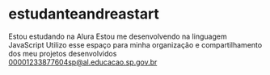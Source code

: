 # estudanteandreastart
Estou estudando na Alura
Estou me desenvolvendo na linguagem JavaScript
Utilizo esse espaço para minha organização e compartilhamento dos meu projetos desenvolvidos
00001233877604sp@al.educacao.sp.gov.br
